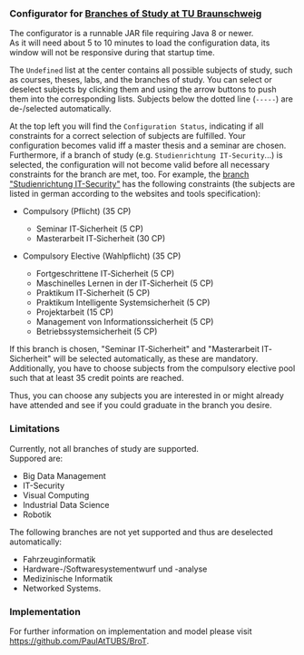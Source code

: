 ### Configurator for [Branches of Study at TU Braunschweig][1]

The configurator is a runnable JAR file requiring Java 8 or newer.  
As it will need about 5 to 10 minutes to load the configuration data, its window
will not be responsive during that startup time.

The `Undefined` list at the center contains all possible subjects of study, such as
courses, theses, labs, and the branches of study.
You can select or deselect subjects by clicking them and using the arrow buttons to push them into
the corresponding lists. Subjects below the dotted line (`-----`) are de-/selected automatically.

At the top left you will find the `Configuration Status`, indicating if all constraints
for a correct selection of subjects are fulfilled.
Your configuration becomes valid iff a master thesis and a seminar are chosen.
Furthermore, if a branch of study (e.g. `Studienrichtung IT-Security`...) is selected,
the configuration will not become valid before all necessary constraints for the branch are met, too.
For example, the [branch "Studienrichtung IT-Security"][2] has the following constraints
(the subjects are listed in german according to the websites and tools specification):

- Compulsory (Pflicht) (35 CP)
   - Seminar IT‐Sicherheit (5 CP)
   - Masterarbeit IT‐Sicherheit (30 CP)

- Compulsory Elective (Wahlpflicht) (35 CP)
   - Fortgeschrittene IT‐Sicherheit (5 CP)
   - Maschinelles Lernen in der IT‐Sicherheit (5 CP)
   - Praktikum IT‐Sicherheit (5 CP)
   - Praktikum Intelligente Systemsicherheit (5 CP)
   - Projektarbeit (15 CP)
   - Management von Informationssicherheit (5 CP)
   - Betriebssystemsicherheit (5 CP)

If this branch is chosen, "Seminar IT‐Sicherheit" and "Masterarbeit IT‐Sicherheit" will be selected automatically, as these are mandatory.
Additionally, you have to choose subjects from the compulsory elective pool such that at least 35 credit points are reached.

Thus, you can choose any subjects you are interested in or might already have attended and see if you could graduate in the branch you desire.

### Limitations

Currently, not all branches of study are supported.  
Suppored are:
  + Big Data Management
  + IT-Security
  + Visual Computing
  + Industrial Data Science
  + Robotik

The following branches are not yet supported and thus are deselected automatically:
  - Fahrzeuginformatik
  - Hardware-/Softwaresystementwurf und -analyse
  - Medizinische Informatik
  - Networked Systems.

### Implementation
For further information on implementation and model please visit https://github.com/PaulAtTUBS/BroT.

[1]: https://www.tu-braunschweig.de/informatik-msc/struktur/studienrichtungen
[2]: https://www.tu-braunschweig.de/informatik-msc/struktur/studienrichtungen/it-sicherheit
